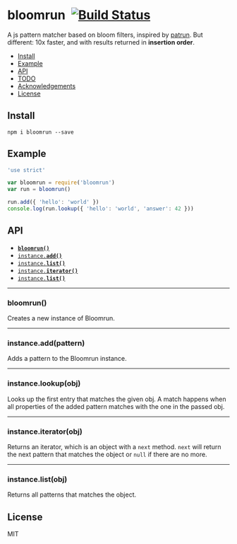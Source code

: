 # bloomrun&nbsp;&nbsp;[![Build Status](https://travis-ci.org/mcollina/bloomrun.svg?branch=master)](https://travis-ci.org/mcollina/bloomrun)

A js pattern matcher based on bloom filters, inspired by [patrun](http://npm.im/patrun).
But different: 10x faster, and with results returned in __insertion
order__.

* [Install](#install)
* [Example](#example)
* [API](#api)
* [TODO](#todo)
* [Acknowledgements](#acknowledgements)
* [License](#license)

<a name="install"></a>
## Install

```
npm i bloomrun --save
```

<a name="example"></a>
## Example

```js
'use strict'

var bloomrun = require('bloomrun')
var run = bloomrun()

run.add({ 'hello': 'world' })
console.log(run.lookup({ 'hello': 'world', 'answer': 42 }))
```

<a name="api"></a>
## API

  * <a href="#constructor"><code><b>bloomrun()</b></code></a>
  * <a href="#add"><code>instance.<b>add()</b></code></a>
  * <a href="#lookup"><code>instance.<b>list()</b></code></a>
  * <a href="#iterator"><code>instance.<b>iterator()</b></code></a>
  * <a href="#list"><code>instance.<b>list()</b></code></a>

-------------------------------------------------------
<a name="constructor"></a>
### bloomrun()

Creates a new instance of Bloomrun.

-------------------------------------------------------
<a name="add"></a>
### instance.add(pattern)

Adds a pattern to the Bloomrun instance.

-------------------------------------------------------
<a name="lookup"></a>
### instance.lookup(obj)

Looks up the first entry that matches the given obj. A match happens
when all properties of the added pattern matches with the one in the
passed obj.

-------------------------------------------------------
<a name="iterator"></a>
### instance.iterator(obj)

Returns an iterator, which is an object with a `next` method. `next`
will return the next pattern that matches the object or `null` if there
are no more.

-------------------------------------------------------
<a name="list"></a>
### instance.list(obj)

Returns all patterns that matches the object.

## License

MIT
